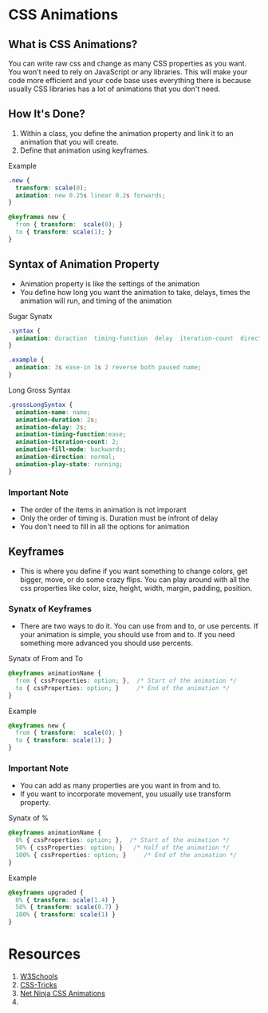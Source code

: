 # CSS Animations

## What is CSS Animations?

You can write raw css and change as many CSS properties as you want.
You won't need to rely on JavaScript or any libraries. This will make
your code more efficient and your code base uses everything there is
because usually CSS libraries has a lot of animations that you don't need.

## How It's Done?

1. Within a class, you define the animation property and link it to an animation that you will create.
2. Define that animation using keyframes.

Example
```css
.new {
  transform: scale(0);
  animation: new 0.25s linear 0.2s forwards;
}

@keyframes new {
  from { transform:  scale(0); }
  to { transform: scale(1); }
}
```

## Syntax of Animation Property

-  Animation property is like the settings of the animation
-  You define how long you want the animation to take, delays, times the animation will run, and timing of the animation

Sugar Synatx
```css
.syntax {
  animation: duraction  timing-function  delay  iteration-count  direction  fill-mode  play-state  name;
}

.example {
  animation: 3s ease-in 1s 2 reverse both paused name;
}
```

Long Gross Syntax
```css
.grossLongSyntax {
  animation-name: name;
  animation-duration: 2s;
  animation-delay: 2s;
  animation-timing-function:ease;
  animation-iteration-count: 2;
  animation-fill-mode: backwards;
  animation-direction: normal;
  animation-play-state: running;
}
```

### Important Note

-   The order of the items in animation is not imporant
-   Only the order of timing is. Duration must be infront of delay
-   You don't need to fill in all the options for animation

## Keyframes

-  This is where you define if you want something to change colors, get bigger,
   move, or do some crazy flips. You can play around with all the css properties
   like color, size, height, width, margin, padding, position.

### Synatx of Keyframes

- There are two ways to do it. You can use from and to, or use percents. If your animation
  is simple, you should use from and to. If you need something more advanced you should
  use percents.

Synatx of From and To
```css
@keyframes animationName {
  from { cssProperties: option; },  /* Start of the animation */
  to { cssProperties: option; }     /* End of the animation */
}
```

Example
```css
@keyframes new {
  from { transform:  scale(0); }
  to { transform: scale(1); }
}
```
### Important Note

- You can add as many properties are you want in from and to.
- If you want to incorporate movement, you usually use transform property.

Synatx of %
```css
@keyframes animationName {
  0% { cssProperties: option; },  /* Start of the animation */
  50% { cssProperties: option; }   /* Half of the animation */
  100% { cssProperties: option; }     /* End of the animation */
}
```

Example
```css
@keyframes upgraded {
  0% { transform: scale(1.4) }
  50% { transform: scale(0.7) }
  100% { transform: scale(1) }
}
```

# Resources
1. [W3Schools](https://www.w3schools.com/)
2. [CSS-Tricks](https://css-tricks.com/css-animation-tricks/)
3. [Net Ninja CSS Animations](https://www.youtube.com/watch?v=jgw82b5Y2MU&list=PL4cUxeGkcC9iGYgmEd2dm3zAKzyCGDtM5)
4.
